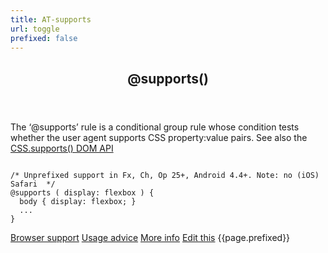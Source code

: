 ```yaml
---
title: AT-supports
url: toggle
prefixed: false
---
```


<article id="supports" class="feature prefix-{{page.prefixed}}">
	<header class="feature__header">
		<h2>@supports()</h2>
	</header>
	<p class="feature__description">
		The ‘@supports’ rule is a conditional group rule whose condition tests whether the user agent supports CSS property:value pairs. See also the <a href="http://caniuse.com/#feat=css-supports-api">CSS.supports() DOM API</a>
	</p>
<pre class="feature__code"><code>
/* Unprefixed support in Fx, Ch, Op 25+, Android 4.4+. Note: no (iOS) Safari  */
@supports ( display: flexbox ) {
  body { display: flexbox; }
  ...
}
</code></pre>
	<footer class="feature__footer">
		<a href="http://caniuse.com/#feat=css-featurequeries">Browser support</a> 
		<a href="http://html5please.com/#@supports">Usage advice</a> 
		<a href="https://developer.mozilla.org/en-US/docs/Web/CSS/@supports">More info</a> 
		<a href="https://github.com/davidhund/shouldiprefix/blob/master/_posts/{{page.date | date: "%Y-%m-%d"}}-{{page.title}}.md">Edit this</a> 
		<span class="feature__prefix">{{page.prefixed}}</span>
	</footer>
</article>
